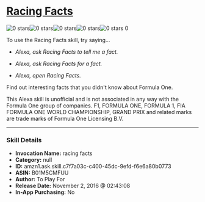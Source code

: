 # [Racing Facts](http://alexa.amazon.com/#skills/amzn1.ask.skill.c7f7a03c-c400-45dc-9efd-f6e6a80b0773)
![0 stars](../../images/ic_star_border_black_18dp_1x.png)![0 stars](../../images/ic_star_border_black_18dp_1x.png)![0 stars](../../images/ic_star_border_black_18dp_1x.png)![0 stars](../../images/ic_star_border_black_18dp_1x.png)![0 stars](../../images/ic_star_border_black_18dp_1x.png) 0

To use the Racing Facts skill, try saying...

* *Alexa, ask Racing Facts to tell me a fact.*

* *Alexa, ask Racing Facts for a fact.*

* *Alexa, open Racing Facts.*

Find out interesting facts that you didn't know about Formula One.

This Alexa skill is unofficial and is not associated in any way with the Formula One group of companies. F1, FORMULA ONE, FORMULA 1, FIA FORMULA ONE WORLD CHAMPIONSHIP, GRAND PRIX and related marks are trade marks of Formula One Licensing B.V.

***

### Skill Details

* **Invocation Name:** racing facts
* **Category:** null
* **ID:** amzn1.ask.skill.c7f7a03c-c400-45dc-9efd-f6e6a80b0773
* **ASIN:** B01M5CMFUU
* **Author:** To Play For
* **Release Date:** November 2, 2016 @ 02:43:08
* **In-App Purchasing:** No
